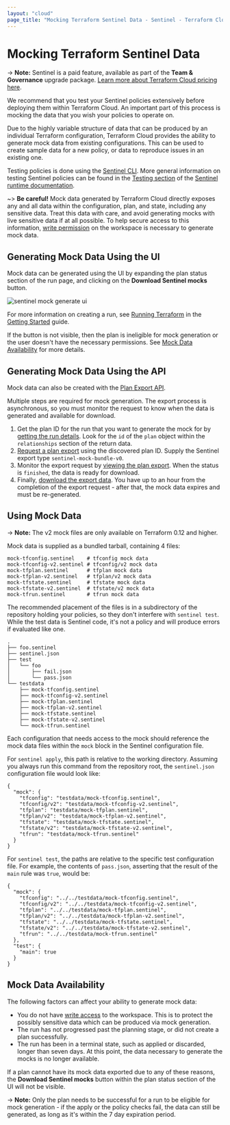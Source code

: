 ```yaml
---
layout: "cloud"
page_title: "Mocking Terraform Sentinel Data - Sentinel - Terraform Cloud"
---
```


# Mocking Terraform Sentinel Data

-> **Note:** Sentinel is a paid feature, available as part of the **Team & Governance** upgrade package. [Learn more about Terraform Cloud pricing here](https://www.hashicorp.com/products/terraform/pricing/).

We recommend that you test your Sentinel policies extensively before deploying
them within Terraform Cloud. An important part of this process is mocking
the data that you wish your policies to operate on.

Due to the highly variable structure of data that can be produced by an
individual Terraform configuration, Terraform Cloud provides the ability to
generate mock data from existing configurations. This can be used to create
sample data for a new policy, or data to reproduce issues in an existing one.

Testing policies is done using the [Sentinel
CLI](https://docs.hashicorp.com/sentinel/commands/). More general information on
testing Sentinel policies can be found in the [Testing
section](https://docs.hashicorp.com/sentinel/writing/testing) of the [Sentinel
runtime documentation](https://docs.hashicorp.com/sentinel).

~> **Be careful!** Mock data generated by Terraform Cloud directly exposes
any and all data within the configuration, plan, and state, including any
sensitive data. Treat this data with care, and avoid generating mocks with live
sensitive data if at all possible. To help secure access to this information,
[write
permission](/docs/cloud/users-teams-organizations/permissions.html#write)
on the workspace is necessary to generate mock data.

## Generating Mock Data Using the UI

Mock data can be generated using the UI by expanding the plan status section of
the run page, and clicking on the **Download Sentinel mocks** button.

![sentinel mock generate ui](/assets/images/guides/sentinel/download-mocks.png)

For more information on creating a run, see [Running
Terraform](/docs/cloud/getting-started/runs.html) in the [Getting
Started](/docs/cloud/getting-started/index.html) guide.

If the button is not visible, then the plan is ineligible for mock generation or
the user doesn't have the necessary permissions. See [Mock Data
Availability](#mock-data-availability) for more details.

## Generating Mock Data Using the API

Mock data can also be created with the [Plan Export
API](/docs/cloud/api/plan-exports.html).

Multiple steps are required for mock generation. The export process is
asynchronous, so you must monitor the request to know when the data is generated
and available for download.

1. Get the plan ID for the run that you want to generate the mock for by
   [getting the run details](/docs/cloud/api/run.html#get-run-details).
   Look for the `id` of the `plan` object within the `relationships` section of
   the return data.
1. [Request a plan
  export](/docs/cloud/api/plan-exports.html#create-a-plan-export) using the
  discovered plan ID. Supply the Sentinel export type `sentinel-mock-bundle-v0`.
1. Monitor the export request by [viewing the plan
  export](/docs/cloud/api/plan-exports.html#show-a-plan-export). When the
  status is `finished`, the data is ready for download.
1. Finally, [download the export
   data](/docs/cloud/api/plan-exports.html#download-exported-plan-data).
   You have up to an hour from the completion of the export request - after
   that, the mock data expires and must be re-generated.

## Using Mock Data

-> **Note:** The v2 mock files are only available on Terraform 0.12 and higher.

Mock data is supplied as a bundled tarball, containing 4 files:

```
mock-tfconfig.sentinel    # tfconfig mock data
mock-tfconfig-v2.sentinel # tfconfig/v2 mock data
mock-tfplan.sentinel      # tfplan mock data
mock-tfplan-v2.sentinel   # tfplan/v2 mock data
mock-tfstate.sentinel     # tfstate mock data
mock-tfstate-v2.sentinel  # tfstate/v2 mock data
mock-tfrun.sentinel       # tfrun mock data
```

The recommended placement of the files is in a subdirectory of the repository
holding your policies, so they don't interfere with `sentinel test`. While the
test data is Sentinel code, it's not a policy and will produce errors if
evaluated like one.

```
.
├── foo.sentinel
├── sentinel.json
├── test
│   └── foo
│       ├── fail.json
│       └── pass.json
└── testdata
    ├── mock-tfconfig.sentinel
    ├── mock-tfconfig-v2.sentinel
    ├── mock-tfplan.sentinel
    ├── mock-tfplan-v2.sentinel
    ├── mock-tfstate.sentinel
    ├── mock-tfstate-v2.sentinel
    └── mock-tfrun.sentinel
```

Each configuration that needs access to the mock should reference the mock data
files within the `mock` block in the Sentinel configuration file.

For `sentinel apply`, this path is relative to the working directory. Assuming
you always run this command from the repository root, the `sentinel.json`
configuration file would look like:

```
{
  "mock": {
    "tfconfig": "testdata/mock-tfconfig.sentinel",
    "tfconfig/v2": "testdata/mock-tfconfig-v2.sentinel",
    "tfplan": "testdata/mock-tfplan.sentinel",
    "tfplan/v2": "testdata/mock-tfplan-v2.sentinel",
    "tfstate": "testdata/mock-tfstate.sentinel",
    "tfstate/v2": "testdata/mock-tfstate-v2.sentinel",
    "tfrun": "testdata/mock-tfrun.sentinel"
  }
}
```

For `sentinel test`, the paths are relative to the specific test configuration
file. For example, the contents of `pass.json`, asserting that the result of the
`main` rule was `true`, would be:

```
{
  "mock": {
    "tfconfig": "../../testdata/mock-tfconfig.sentinel",
    "tfconfig/v2": "../../testdata/mock-tfconfig-v2.sentinel",
    "tfplan": "../../testdata/mock-tfplan.sentinel",
    "tfplan/v2": "../../testdata/mock-tfplan-v2.sentinel",
    "tfstate": "../../testdata/mock-tfstate.sentinel",
    "tfstate/v2": "../../testdata/mock-tfstate-v2.sentinel",
    "tfrun": "../../testdata/mock-tfrun.sentinel"
  },
  "test": {
    "main": true
  }
}
```

## Mock Data Availability

The following factors can affect your ability to generate mock data:

* You do not have [write
  access](/docs/cloud/users-teams-organizations/permissions.html#write) to
  the workspace. This is to protect the possibly sensitive data which can be
  produced via mock generation.
* The run has not progressed past the planning stage, or did not create a plan
  successfully.
* The run has been in a terminal state, such as applied or discarded, longer
  than seven days. At this point, the data necessary to generate the mocks is no
  longer available.

If a plan cannot have its mock data exported due to any of these reasons, the
**Download Sentinel mocks** button within the plan status section of the UI will
not be visible.

-> **Note:** Only the plan needs to be successful for a run to be eligible for
mock generation - if the apply or the policy checks fail, the data can still be
generated, as long as it's within the 7 day expiration period.
